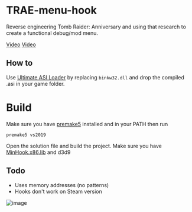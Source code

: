 # TRAE-menu-hook

Reverse engineering Tomb Raider: Anniversary and using that research to create a functional debug/mod menu.

[Video](https://www.youtube.com/watch?v=RwU80Pj0PR8)
[Video](https://www.youtube.com/watch?v=bXgBKVIS9cY)

## How to

Use [Ultimate ASI Loader](https://github.com/ThirteenAG/Ultimate-ASI-Loader/releases) by replacing `binkw32.dll` and drop the compiled .asi in your game folder.

# Build

Make sure you have [premake5](https://premake.github.io/) installed and in your PATH then run
```
premake5 vs2019
```
Open the solution file and build the project. Make sure you have [MinHook.x86.lib](https://github.com/TsudaKageyu/minhook/releases) and d3d9

## Todo

- Uses memory addresses (no patterns)
- Hooks don't work on Steam version

![image](https://user-images.githubusercontent.com/15322107/105777010-ed28a200-5f69-11eb-9a2b-dfc3f8ec3293.png)
